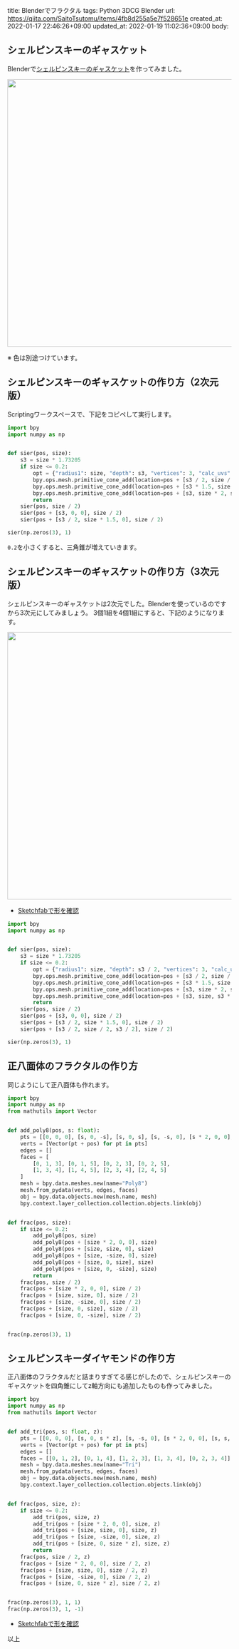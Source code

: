 title: Blenderでフラクタル
tags: Python 3DCG Blender
url: https://qiita.com/SaitoTsutomu/items/4fb8d255a5e7f528651e
created_at: 2022-01-17 22:46:26+09:00
updated_at: 2022-01-19 11:02:36+09:00
body:

## シェルピンスキーのギャスケット

Blenderで[シェルピンスキーのギャスケット](https://ja.wikipedia.org/wiki/シェルピンスキーのギャスケット)を作ってみました。

<img src="https://qiita-image-store.s3.ap-northeast-1.amazonaws.com/0/13955/33513fac-a247-2a54-8e61-17f8dd9e313a.jpeg" width="600">

※ 色は別途つけています。

## シェルピンスキーのギャスケットの作り方（2次元版）

Scriptingワークスペースで、下記をコピペして実行します。

```py
import bpy
import numpy as np


def sier(pos, size):
    s3 = size * 1.73205
    if size <= 0.2:
        opt = {"radius1": size, "depth": s3, "vertices": 3, "calc_uvs": False}
        bpy.ops.mesh.primitive_cone_add(location=pos + [s3 / 2, size / 2, s3 / 2], **opt)
        bpy.ops.mesh.primitive_cone_add(location=pos + [s3 * 1.5, size / 2, s3 / 2], **opt)
        bpy.ops.mesh.primitive_cone_add(location=pos + [s3, size * 2, s3 / 2], **opt)
        return
    sier(pos, size / 2)
    sier(pos + [s3, 0, 0], size / 2)
    sier(pos + [s3 / 2, size * 1.5, 0], size / 2)

sier(np.zeros(3), 1)
```

`0.2`を小さくすると、三角錐が増えていきます。

## シェルピンスキーのギャスケットの作り方（3次元版）

シェルピンスキーのギャスケットは2次元でした。Blenderを使っているのですから3次元にしてみましょう。
3個1組を4個1組にすると、下記のようになります。

<img src="https://qiita-image-store.s3.ap-northeast-1.amazonaws.com/0/13955/9a1303f2-0b0d-92b2-0d8e-7a8ac1295f45.gif" width="600">

- [Sketchfabで形を確認](https://skfb.ly/o8IuS)

```py
import bpy
import numpy as np


def sier(pos, size):
    s3 = size * 1.73205
    if size <= 0.2:
        opt = {"radius1": size, "depth": s3 / 2, "vertices": 3, "calc_uvs": False}
        bpy.ops.mesh.primitive_cone_add(location=pos + [s3 / 2, size / 2, s3 / 6], **opt)
        bpy.ops.mesh.primitive_cone_add(location=pos + [s3 * 1.5, size / 2, s3 / 6], **opt)
        bpy.ops.mesh.primitive_cone_add(location=pos + [s3, size * 2, s3 / 6], **opt)
        bpy.ops.mesh.primitive_cone_add(location=pos + [s3, size, s3 * 2 / 3], **opt)
        return
    sier(pos, size / 2)
    sier(pos + [s3, 0, 0], size / 2)
    sier(pos + [s3 / 2, size * 1.5, 0], size / 2)
    sier(pos + [s3 / 2, size / 2, s3 / 2], size / 2)

sier(np.zeros(3), 1)
```

## 正八面体のフラクタルの作り方

同じようにして正八面体も作れます。

```py
import bpy
import numpy as np
from mathutils import Vector


def add_poly8(pos, s: float):
    pts = [[0, 0, 0], [s, 0, -s], [s, 0, s], [s, -s, 0], [s * 2, 0, 0], [s, s, 0]]
    verts = [Vector(pt + pos) for pt in pts]
    edges = []
    faces = [
        [0, 1, 3], [0, 1, 5], [0, 2, 3], [0, 2, 5],
        [1, 3, 4], [1, 4, 5], [2, 3, 4], [2, 4, 5]
    ]
    mesh = bpy.data.meshes.new(name="Poly8")
    mesh.from_pydata(verts, edges, faces)
    obj = bpy.data.objects.new(mesh.name, mesh)
    bpy.context.layer_collection.collection.objects.link(obj)


def frac(pos, size):
    if size <= 0.2:
        add_poly8(pos, size)
        add_poly8(pos + [size * 2, 0, 0], size)
        add_poly8(pos + [size, size, 0], size)
        add_poly8(pos + [size, -size, 0], size)
        add_poly8(pos + [size, 0, size], size)
        add_poly8(pos + [size, 0, -size], size)
        return
    frac(pos, size / 2)
    frac(pos + [size * 2, 0, 0], size / 2)
    frac(pos + [size, size, 0], size / 2)
    frac(pos + [size, -size, 0], size / 2)
    frac(pos + [size, 0, size], size / 2)
    frac(pos + [size, 0, -size], size / 2)


frac(np.zeros(3), 1)
```

## シェルピンスキーダイヤモンドの作り方

正八面体のフラクタルだと詰まりすぎてる感じがしたので、シェルピンスキーのギャスケットを四角錐にしてz軸方向にも追加したものも作ってみました。

```py
import bpy
import numpy as np
from mathutils import Vector


def add_tri(pos, s: float, z):
    pts = [[0, 0, 0], [s, 0, s * z], [s, -s, 0], [s * 2, 0, 0], [s, s, 0]]
    verts = [Vector(pt + pos) for pt in pts]
    edges = []
    faces = [[0, 1, 2], [0, 1, 4], [1, 2, 3], [1, 3, 4], [0, 2, 3, 4]]
    mesh = bpy.data.meshes.new(name="Tri")
    mesh.from_pydata(verts, edges, faces)
    obj = bpy.data.objects.new(mesh.name, mesh)
    bpy.context.layer_collection.collection.objects.link(obj)


def frac(pos, size, z):
    if size <= 0.2:
        add_tri(pos, size, z)
        add_tri(pos + [size * 2, 0, 0], size, z)
        add_tri(pos + [size, size, 0], size, z)
        add_tri(pos + [size, -size, 0], size, z)
        add_tri(pos + [size, 0, size * z], size, z)
        return
    frac(pos, size / 2, z)
    frac(pos + [size * 2, 0, 0], size / 2, z)
    frac(pos + [size, size, 0], size / 2, z)
    frac(pos + [size, -size, 0], size / 2, z)
    frac(pos + [size, 0, size * z], size / 2, z)


frac(np.zeros(3), 1, 1)
frac(np.zeros(3), 1, -1)
```

- [Sketchfabで形を確認](https://skfb.ly/o8JrC)

以上

